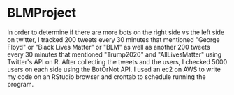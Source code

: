 # BLMProject
In order to determine if there are more bots on the right side vs the left side on twitter, 
I tracked 200 tweets every 30 minutes that mentioned "George Floyd" or "Black Lives Matter" or "BLM" 
as well as another 200 tweets every 30 minutes that mentioned "Trump2020" and "AllLivesMatter" using Twitter's API on R. 
After collecting the tweets and the users, I checked 5000 users on each side using the BotOrNot API. 
I used an ec2 on AWS to write my code on an RStudio browser and crontab to schedule running the program.

